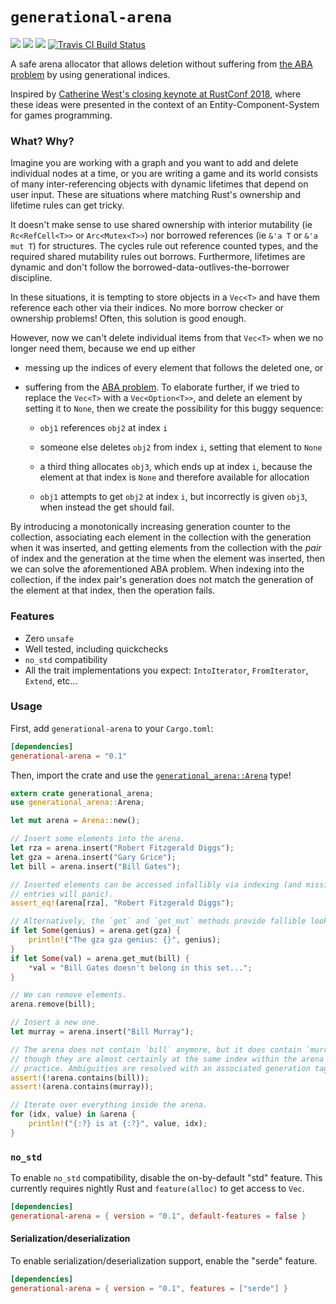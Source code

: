# `generational-arena`

[![](https://docs.rs/generational-arena/badge.svg)](https://docs.rs/generational-arena/)
[![](https://img.shields.io/crates/v/generational-arena.svg)](https://crates.io/crates/generational-arena)
[![](https://img.shields.io/crates/d/generational-arena.svg)](https://crates.io/crates/generational-arena)
[![Travis CI Build Status](https://travis-ci.org/fitzgen/generational-arena.svg?branch=master)](https://travis-ci.org/fitzgen/generational-arena)

A safe arena allocator that allows deletion without suffering from [the ABA
problem](https://en.wikipedia.org/wiki/ABA_problem) by using generational
indices.

Inspired by [Catherine West's closing keynote at RustConf
2018](http://rustconf.com/program.html#closingkeynote), where these ideas
were presented in the context of an Entity-Component-System for games
programming.

### What? Why?

Imagine you are working with a graph and you want to add and delete individual
nodes at a time, or you are writing a game and its world consists of many
inter-referencing objects with dynamic lifetimes that depend on user
input. These are situations where matching Rust's ownership and lifetime rules
can get tricky.

It doesn't make sense to use shared ownership with interior mutability (ie
`Rc<RefCell<T>>` or `Arc<Mutex<T>>`) nor borrowed references (ie `&'a T` or `&'a
mut T`) for structures. The cycles rule out reference counted types, and the
required shared mutability rules out borrows. Furthermore, lifetimes are dynamic
and don't follow the borrowed-data-outlives-the-borrower discipline.

In these situations, it is tempting to store objects in a `Vec<T>` and have them
reference each other via their indices. No more borrow checker or ownership
problems! Often, this solution is good enough.

However, now we can't delete individual items from that `Vec<T>` when we no
longer need them, because we end up either

* messing up the indices of every element that follows the deleted one, or

* suffering from the [ABA
  problem](https://en.wikipedia.org/wiki/ABA_problem). To elaborate further, if
  we tried to replace the `Vec<T>` with a `Vec<Option<T>>`, and delete an
  element by setting it to `None`, then we create the possibility for this buggy
  sequence:

    * `obj1` references `obj2` at index `i`

    * someone else deletes `obj2` from index `i`, setting that element to `None`

    * a third thing allocates `obj3`, which ends up at index `i`, because the
      element at that index is `None` and therefore available for allocation

    * `obj1` attempts to get `obj2` at index `i`, but incorrectly is given
      `obj3`, when instead the get should fail.

By introducing a monotonically increasing generation counter to the collection,
associating each element in the collection with the generation when it was
inserted, and getting elements from the collection with the *pair* of index and
the generation at the time when the element was inserted, then we can solve the
aforementioned ABA problem. When indexing into the collection, if the index
pair's generation does not match the generation of the element at that index,
then the operation fails.

### Features

* Zero `unsafe`
* Well tested, including quickchecks
* `no_std` compatibility
* All the trait implementations you expect: `IntoIterator`, `FromIterator`,
  `Extend`, etc...

### Usage

First, add `generational-arena` to your `Cargo.toml`:

```toml
[dependencies]
generational-arena = "0.1"
```

Then, import the crate and use the
[`generational_arena::Arena`](./struct.Arena.html) type!

```rust
extern crate generational_arena;
use generational_arena::Arena;

let mut arena = Arena::new();

// Insert some elements into the arena.
let rza = arena.insert("Robert Fitzgerald Diggs");
let gza = arena.insert("Gary Grice");
let bill = arena.insert("Bill Gates");

// Inserted elements can be accessed infallibly via indexing (and missing
// entries will panic).
assert_eq!(arena[rza], "Robert Fitzgerald Diggs");

// Alternatively, the `get` and `get_mut` methods provide fallible lookup.
if let Some(genius) = arena.get(gza) {
    println!("The gza gza genius: {}", genius);
}
if let Some(val) = arena.get_mut(bill) {
    *val = "Bill Gates doesn't belong in this set...";
}

// We can remove elements.
arena.remove(bill);

// Insert a new one.
let murray = arena.insert("Bill Murray");

// The arena does not contain `bill` anymore, but it does contain `murray`, even
// though they are almost certainly at the same index within the arena in
// practice. Ambiguities are resolved with an associated generation tag.
assert!(!arena.contains(bill));
assert!(arena.contains(murray));

// Iterate over everything inside the arena.
for (idx, value) in &arena {
    println!("{:?} is at {:?}", value, idx);
}
```

### `no_std`

To enable `no_std` compatibility, disable the on-by-default "std" feature. This
currently requires nightly Rust and `feature(alloc)` to get access to `Vec`.

```toml
[dependencies]
generational-arena = { version = "0.1", default-features = false }
```

#### Serialization/deserialization

To enable serialization/deserialization support, enable the "serde" feature.

```toml
[dependencies]
generational-arena = { version = "0.1", features = ["serde"] }
```
